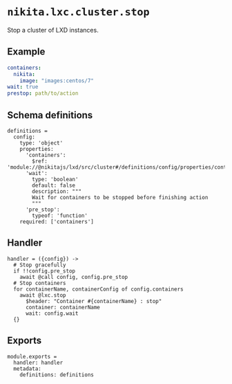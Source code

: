 
# `nikita.lxc.cluster.stop`

Stop a cluster of LXD instances.

## Example

```yaml
containers:
  nikita:
    image: "images:centos/7"
wait: true
prestop: path/to/action
```

## Schema definitions

    definitions =
      config:
        type: 'object'
        properties:
          'containers':
            $ref: 'module://@nikitajs/lxd/src/cluster#/definitions/config/properties/containers'
          'wait':
            type: 'boolean'
            default: false
            description: """
            Wait for containers to be stopped before finishing action
            """
          'pre_stop':
            typeof: 'function'
        required: ['containers']

## Handler

    handler = ({config}) ->
      # Stop gracefully
      if !!config.pre_stop
        await @call config, config.pre_stop
      # Stop containers
      for containerName, containerConfig of config.containers
        await @lxc.stop
          $header: "Container #{containerName} : stop"
          container: containerName
          wait: config.wait
      {}

## Exports

    module.exports =
      handler: handler
      metadata:
        definitions: definitions
